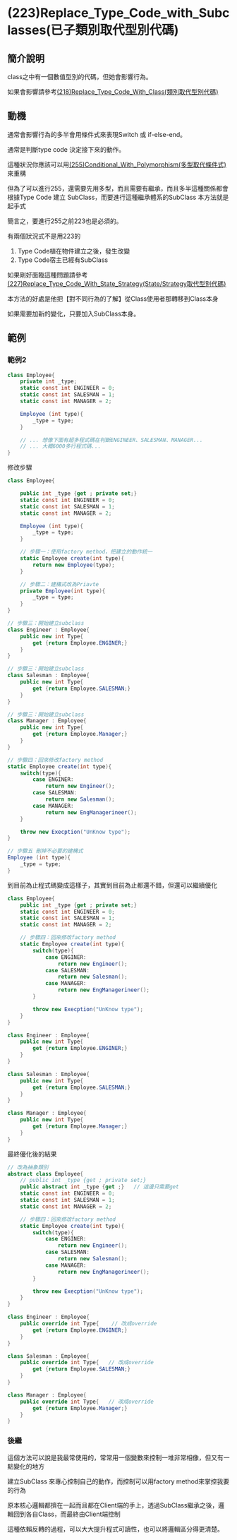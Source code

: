 # (223)Replace_Type_Code_with_Subclasses(已子類別取代型別代碼)

## 簡介說明

class之中有一個數值型別的代碼，但她會影響行為。

如果會影響請參考[(218)Replace_Type_Code_With_Class(類別取代型別代碼)]((218)Replace_Type_Code_With_Class.md)

## 動機

通常會影響行為的多半會用條件式來表現Switch 或 if-else-end。

通常是判斷type code 決定接下來的動作。

這種狀況你應該可以用[(255)Conditional_With_Polymorphism(多型取代條件式)]((255)Conditional_With_Polymorphism.md)來重構

但為了可以進行255，還需要先用多型，而且需要有繼承，而且多半這種關係都會根據Type Code 建立 SubClass，而要進行這種繼承體系的SubClass 本方法就是起手式

簡言之，要進行255之前223也是必須的。

有兩個狀況式不是用223的

1. Type Code植在物件建立之後，發生改變
2. Type Code宿主已經有SubClass

如果剛好面臨這種問題請參考[(227)Replace_Type_Code_With_State_Strategy(State/Strategy取代型別代碼)]((227)Replace_Type_Code_With_State_Strategy.md)

本方法的好處是他把【對不同行為的了解】從Class使用者那轉移到Class本身

如果需要加新的變化，只要加入SubClass本身。

## 範例

### 範例2

``` cs
class Employee{
    private int _type;
    static const int ENGINEER = 0;
    static const int SALESMAN = 1;
    static const int MANAGER = 2;

    Employee (int type){
        _type = type;
    }

    // ... 想像下面有超多程式碼在判斷ENGINEER、SALESMAN、MANAGER...
    // ... 大概6000多行程式碼...
}

```

修改步驟

```cs
class Employee{

    public int _type {get ; private set;}
    static const int ENGINEER = 0;
    static const int SALESMAN = 1;
    static const int MANAGER = 2;

    Employee (int type){
        _type = type;
    }

    // 步驟一：使用factory method，把建立的動作統一
    static Employee create(int type){
        return new Employee(type);
    }

    // 步驟二：建構式改為Priavte
    private Employee(int type){
        _type = type;
    }
}

// 步驟三：開始建立subclass
class Engineer : Employee{
    public new int Type{
        get {return Employee.ENGINER;}
    }
}

// 步驟三：開始建立subclass
class Salesman : Employee{
    public new int Type{
        get {return Employee.SALESMAN;}
    }
}

// 步驟三：開始建立subclass
class Manager : Employee{
    public new int Type{
        get {return Employee.Manager;}
    }
}

// 步驟四：回來修改factory method
static Employee create(int type){
    switch(type){
        case ENGINER:
            return new Engineer();
        case SALESMAN:
            return new Salesman();
        case MANAGER:
            return new EngManagerineer();
    }

    throw new Execption("UnKnow type");
}

// 步驟五 刪掉不必要的建構式
Employee (int type){
    _type = type;
}
```

到目前為止程式碼變成這樣子，其實到目前為止都還不錯，但還可以繼續優化

``` cs
class Employee{
    public int _type {get ; private set;}
    static const int ENGINEER = 0;
    static const int SALESMAN = 1;
    static const int MANAGER = 2;

    // 步驟四：回來修改factory method
    static Employee create(int type){
        switch(type){
            case ENGINER:
                return new Engineer();
            case SALESMAN:
                return new Salesman();
            case MANAGER:
                return new EngManagerineer();
        }

        throw new Execption("UnKnow type");
    }
}

class Engineer : Employee{
    public new int Type{
        get {return Employee.ENGINER;}
    }
}

class Salesman : Employee{
    public new int Type{
        get {return Employee.SALESMAN;}
    }
}

class Manager : Employee{
    public new int Type{
        get {return Employee.Manager;}
    }
}

```

最終優化後的結果

```cs
// 改為抽象類別
abstract class Employee{
    // public int _type {get ; private set;}
    public abstract int _type {get ;}   // 這邊只需要get
    static const int ENGINEER = 0;
    static const int SALESMAN = 1;
    static const int MANAGER = 2;

    // 步驟四：回來修改factory method
    static Employee create(int type){
        switch(type){
            case ENGINER:
                return new Engineer();
            case SALESMAN:
                return new Salesman();
            case MANAGER:
                return new EngManagerineer();
        }

        throw new Execption("UnKnow type");
    }
}

class Engineer : Employee{
    public override int Type{    // 改成override
        get {return Employee.ENGINER;}
    }
}

class Salesman : Employee{
    public override int Type{   // 改成override
        get {return Employee.SALESMAN;}
    }
}

class Manager : Employee{
    public override int Type{   // 改成override
        get {return Employee.Manager;}
    }
}

```

### 後繼

這個方法可以說是我最常使用的，常常用一個變數來控制一堆非常相像，但又有一點變化的地方

建立SubClass 來專心控制自己的動作，而控制可以用factory method來掌控我要的行為

原本核心邏輯都擠在一起而且都在Client端的手上，透過SubClass繼承之後，邏輯回到各自Class，而最終由Client端控制

這種依賴反轉的過程，可以大大提升程式可讀性，也可以將邏輯區分得更清楚。